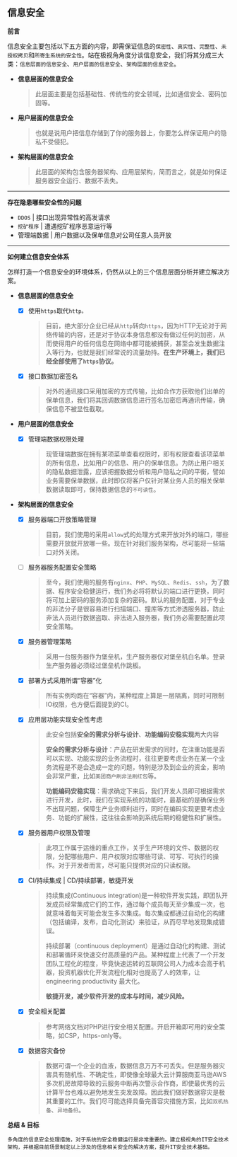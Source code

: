 ## 信息安全



**前言**

信息安全主要包括以下五方面的内容，即需保证信息的`保密性`、`真实性`、`完整性`、`未授权拷贝`和`所寄生系统的安全性`。站在极视角角度分谈信息安全，我们将其分成三大类：`信息层面的信息安全`、`用户层面的信息安全`、`架构层面的信息安全`。

- **信息层面的信息安全**

  > 此层面主要是包括基础性、传统性的安全领域，比如通信安全、密码加固等。

- **用户层面的信息安全**

  > 也就是说用户把信息存储到了你的服务器上，你要怎么样保证用户的隐私不受侵犯。

- **架构层面的信息安全**

  > 此层面的架构包含服务器架构、应用层架构，简而言之，就是如何保证服务器安全运行、数据不丢失。

___



**存在隐患哪些安全性的问题**

- `DDOS` | 接口出现异常性的高发请求
- `挖矿程序` | 遭遇挖矿程序恶意运行等
- 管理端数据 | 用户数据以及保单信息对公司任意人员开放

___



**如何建立信息安全体系**

怎样打造一个信息安全的环境体系，仍然从以上的三个信息层面分析并建立解决方案。

- **信息层面的信息安全**

  - [x] 使用`https`取代`http。`

    > 目前，绝大部分企业已经从`http`转向`https`，因为HTTP无论对于网络传输的内容，还是对于协议本身信息都没有做过任何的加密，从而使得用户的任何信息在网络中都可能被捕获，甚至会发生数据注入等行为，也就是我们经常说的流量劫持。**在生产环境上，我们已经全部使用了`https`协议。**

  - [x] 接口数据加密签名

    > 对外的通讯接口采用加密的方式传输，比如合作方获取他们出单的保单信息，我们将其回调数据信息进行签名加密后再通讯传输，确保信息不被显性截取。

- **用户层面的信息安全**

  - [x] 管理端数据权限处理

    > 现管理端数据在拥有某项菜单查看权限时，即有权限查看该项菜单的所有信息，比如用户的信息、用户的保单信息。为防止用户相关的隐私数据泄露，应该把握数据分析和用户隐私之间的平衡，譬如业务需要保单数据，此时即仅将客户仅针对某业务人员的相关保单数据读取即可，保持数据信息的`不可读性`。

- **架构层面的信息安全**

  - [x] 服务器端口开放策略管理

    > 目前，我们使用的采用`allow`式的处理方式来开放对外的端口，哪些需要开放就开放哪一些。现在针对我们服务架构，尽可能将一些端口对外关闭。

  - [ ] 服务器服务配置安全策略

    > 至今，我们使用的服务有`nginx`、`PHP`、`MySQL`、`Redis`、`ssh`，为了数据、程序安全稳健运行，我们务必将将默认的端口进行更换，同时将可加上密码的服务添加复杂的密码。默认的服务配置，对于专业的非法分子是很容易进行扫描端口、撞库等方式渗透服务器，防止非法人员进行数据盗取、非法进入服务器，我们务必需要配置此项安全策略。
  
  - [x] 服务器管理策略

    > 采用一台服务器作为堡垒机，生产服务器仅对堡垒机白名单。登录生产服务器必须经过堡垒机作跳板。
  
  - [x] 部署方式采用所谓“容器”化

    > 所有实例均跑在“容器”内，某种程度上算是一层隔离，同时可限制IO权限，也方便后面提到的CI。

  - [x] 应用层功能实现安全性考虑

    > 此安全包括**安全的需求分析与设计**、**功能编码安稳实现**两大内容
    >
    > **安全的需求分析与设计**：产品在研发需求的同时，在注重功能是否可以实现、功能实现的业务流程时，往往更要考虑业务在某一个业务流程是不是会造成一定的问题，特别是涉及到企业的资金，影响会非常严重，比如`美团商户刷非法刷红包`等。
    >
    > **功能编码安稳实现**：需求确定下来后，我们开发人员即可根据需求进行开发，此时，我们在实现系统的功能时，最基础的是确保业务不出现问题，保障生产业务顺利进行，同时在编码实现更要考虑业务、功能的扩展性，这往往会影响到系统后期的稳健性和扩展性。

  - [x] 服务器用户权限及管理

    > 此项工作属于运维的重点工作，关乎生产环境的文件、数据的权限，分配哪些用户、用户权限对应哪些可读、可写、可执行的操作。对于开发者而言，尽可能只提供对应的只读权限。

  - [x] CI/持续集成 | CD/持续部署，敏捷开发

    > 持续集成(Continuous integration)是一种软件开发实践，即团队开发成员经常集成它们的工作，通过每个成员每天至少集成一次，也就意味着每天可能会发生多次集成。每次集成都通过自动化的构建（包括编译，发布，自动化测试）来验证，从而尽早地发现集成错误。
    >
    > 持续部署（continuous deployment）是通过自动化的构建、测试和部署循环来快速交付高质量的产品。某种程度上代表了一个开发团队工程化的程度，毕竟快速运转的互联网公司人力成本会高于机器，投资机器优化开发流程化相对也提高了人的效率，让 engineering productivity 最大化。
    >
    > **敏捷开发，减少软件开发的成本与时间，减少风险。**
  
  - [x] 安全相关配置

    > 参考网络文档对PHP进行安全相关配置。开启开箱即可用的安全策略，如CSP，https-only等。

  - [x] 数据容灾备份

    > 数据可谓一个企业的血液，数据信息万万不可丢失。但是服务器灾害具有随机性、不确定性，即使像全球最大云计算服商亚马逊AWS多次机房故障导致的云服务中断再次警示合作商，即使最优秀的云计算平台也难以避免地发生突发故障。因此我们做好数据容灾是极其重要的工作。我们尽可能选择具备完善容灾措施方案，比如`双机热备`、`异地备份`。

**总结 & 目标**

	多角度的信息安全处理措施，对于系统的安全稳健运行是非常重要的。建立极视角的IT安全技术架构，并根据目前场景制定以上涉及的信息相关安全的解决方案，提升IT安全技术基础。
